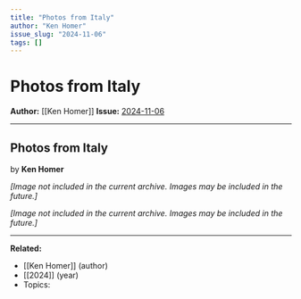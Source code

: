 ```yaml
---
title: "Photos from Italy"
author: "Ken Homer"
issue_slug: "2024-11-06"
tags: []
---
```


# Photos from Italy

**Author:** [[Ken Homer]]
**Issue:** [2024-11-06](https://plex.collectivesensecommons.org/2024-11-06/)

---

## Photos from Italy
by **Ken Homer**

*[Image not included in the current archive. Images may be included in the future.]*

*[Image not included in the current archive. Images may be included in the future.]*

---

**Related:**
- [[Ken Homer]] (author)
- [[2024]] (year)
- Topics: 

